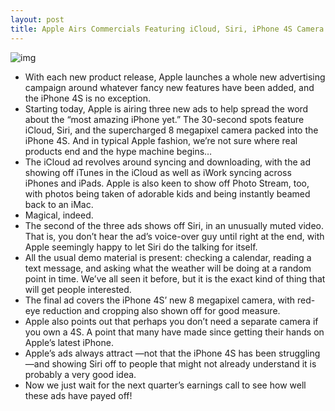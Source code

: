 ```yaml
---
layout: post
title: Apple Airs Commercials Featuring iCloud, Siri, iPhone 4S Camera
---
```

![img](http://media.idownloadblog.com/wp-content/uploads/2011/10/White-iPhone-4S.png)
* With each new product release, Apple launches a whole new advertising campaign around whatever fancy new features have been added, and the iPhone 4S is no exception.
* Starting today, Apple is airing three new ads to help spread the word about the “most amazing iPhone yet.” The 30-second spots feature iCloud, Siri, and the supercharged 8 megapixel camera packed into the iPhone 4S. And in typical Apple fashion, we’re not sure where real products end and the hype machine begins…
* The iCloud ad revolves around syncing and downloading, with the ad showing off iTunes in the iCloud as well as iWork syncing across iPhones and iPads. Apple is also keen to show off Photo Stream, too, with photos being taken of adorable kids and being instantly beamed back to an iMac.
* Magical, indeed.
* The second of the three ads shows off Siri, in an unusually muted video. That is, you don’t hear the ad’s voice-over guy until right at the end, with Apple seemingly happy to let Siri do the talking for itself.
* All the usual demo material is present: checking a calendar, reading a text message, and asking what the weather will be doing at a random point in time. We’ve all seen it before, but it is the exact kind of thing that will get people interested.
* The final ad covers the iPhone 4S’ new 8 megapixel camera, with red-eye reduction and cropping also shown off for good measure.
* Apple also points out that perhaps you don’t need a separate camera if you own a 4S. A point that many have made since getting their hands on Apple’s latest iPhone.
* Apple’s ads always attract —not that the iPhone 4S has been struggling—and showing Siri off to people that might not already understand it is probably a very good idea.
* Now we just wait for the next quarter’s earnings call to see how well these ads have payed off!

